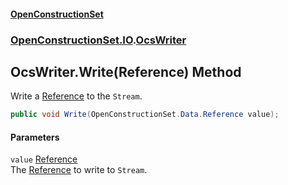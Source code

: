 #### [OpenConstructionSet](index.md 'index')
### [OpenConstructionSet.IO](index.md#OpenConstructionSet_IO 'OpenConstructionSet.IO').[OcsWriter](ZpKxsyHEFPikx37jMDDXsg.md 'OpenConstructionSet.IO.OcsWriter')
## OcsWriter.Write(Reference) Method
Write a [Reference](Q7cLD6PnJBeIdkGmsPwKew.md 'OpenConstructionSet.Data.Reference') to the `Stream`.  
```csharp
public void Write(OpenConstructionSet.Data.Reference value);
```
#### Parameters
<a name='OpenConstructionSet_IO_OcsWriter_Write(OpenConstructionSet_Data_Reference)_value'></a>
`value` [Reference](Q7cLD6PnJBeIdkGmsPwKew.md 'OpenConstructionSet.Data.Reference')  
The [Reference](Q7cLD6PnJBeIdkGmsPwKew.md 'OpenConstructionSet.Data.Reference') to write to `Stream`.
  
